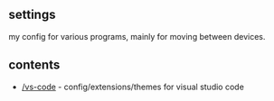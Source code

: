 ## settings

my config for various programs, mainly for moving between devices.

## contents

- [/vs-code](vscode.md) - config/extensions/themes for visual studio code
